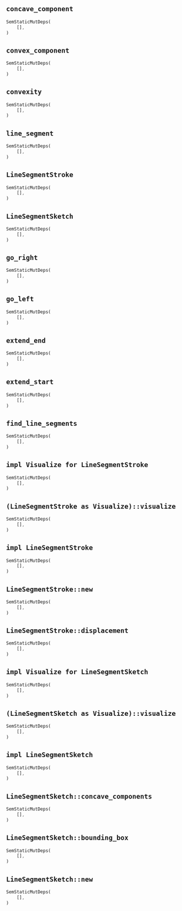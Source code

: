 ## `concave_component`

```rust
SemStaticMutDeps(
    [],
)
```

## `convex_component`

```rust
SemStaticMutDeps(
    [],
)
```

## `convexity`

```rust
SemStaticMutDeps(
    [],
)
```

## `line_segment`

```rust
SemStaticMutDeps(
    [],
)
```

## `LineSegmentStroke`

```rust
SemStaticMutDeps(
    [],
)
```

## `LineSegmentSketch`

```rust
SemStaticMutDeps(
    [],
)
```

## `go_right`

```rust
SemStaticMutDeps(
    [],
)
```

## `go_left`

```rust
SemStaticMutDeps(
    [],
)
```

## `extend_end`

```rust
SemStaticMutDeps(
    [],
)
```

## `extend_start`

```rust
SemStaticMutDeps(
    [],
)
```

## `find_line_segments`

```rust
SemStaticMutDeps(
    [],
)
```

## `impl Visualize for LineSegmentStroke`

```rust
SemStaticMutDeps(
    [],
)
```

## `(LineSegmentStroke as Visualize)::visualize`

```rust
SemStaticMutDeps(
    [],
)
```

## `impl LineSegmentStroke`

```rust
SemStaticMutDeps(
    [],
)
```

## `LineSegmentStroke::new`

```rust
SemStaticMutDeps(
    [],
)
```

## `LineSegmentStroke::displacement`

```rust
SemStaticMutDeps(
    [],
)
```

## `impl Visualize for LineSegmentSketch`

```rust
SemStaticMutDeps(
    [],
)
```

## `(LineSegmentSketch as Visualize)::visualize`

```rust
SemStaticMutDeps(
    [],
)
```

## `impl LineSegmentSketch`

```rust
SemStaticMutDeps(
    [],
)
```

## `LineSegmentSketch::concave_components`

```rust
SemStaticMutDeps(
    [],
)
```

## `LineSegmentSketch::bounding_box`

```rust
SemStaticMutDeps(
    [],
)
```

## `LineSegmentSketch::new`

```rust
SemStaticMutDeps(
    [],
)
```
